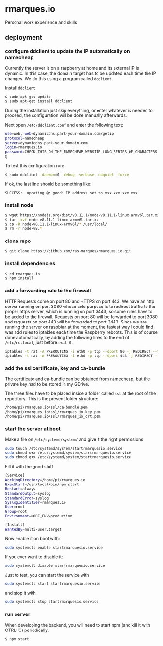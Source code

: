 # rmarques.io
Personal work experience and skills

## deployment

### configure ddclient to update the IP automatically on namecheap

Currently the server is on a raspberry at home and its external IP is dynamic. In this case, the domain target has to be
updated each time the IP changes. We do this using a program called `ddclient`.

Install `ddclient`

```bash
$ sudo apt-get update
$ sudo apt-get install ddclient
```

During the installation just skip everything, or enter whatever is needed to proceed, the configuration will be done
manually afterwards.

Next open `/etc/ddclient.conf` and enter the following text:

```bash
use=web, web=dynamicdns.park-your-domain.com/getip
protocol=namecheap
server=dynamicdns.park-your-domain.com
login=rmarques.io
password=CHECK_THIS_ON_THE_NAMECHEAP_WEBSITE_LONG_SERIES_OF_CHARACTERS
@
```

To test this configuration run:

```bash
$ sudo ddclient -daemon=0 -debug -verbose -noquiet -force
```

If ok, the last line should be something like:

```bash
SUCCESS:  updating @: good: IP address set to xxx.xxx.xxx.xxx
```

### install node

```bash
$ wget https://nodejs.org/dist/v8.11.1/node-v8.11.1-linux-armv6l.tar.xz
$ tar -xvf node-v8.11.1-linux-armv6l.tar.xz
$ cp -R node-v8.11.1-linux-armv6l/* /usr/local/
$ rm -r node-v8.*
```

### clone repo

```bash
$ git clone https://github.com/ras-marques/rmarques.io.git
```

### install dependencies

```bash
$ cd rmarques.io
$ npm install
```

### add a forwarding rule to the firewall

HTTP Requests come on port 80 and HTTPS on port 443. We have an http server running on port 3080 whose sole purpose is
to redirect traffic to the proper https server, which is running on port 3443, so some rules have to be added to the
firewall. Requests on port 80 will be forwarded to port 3080 and requests on port 443 will be forwarded to port 3443.
Since we are running the server on raspbian at the moment, the fastest way I could find was add rules to iptables each
time the Raspberry reboots. This is of course done automatically, by adding the following lines to the end of
`/etc/rc.local`, just before `exit 0`.

```bash
iptables -t nat -A PREROUTING -i eth0 -p tcp --dport 80 -j REDIRECT --to-port 3080
iptables -t nat -A PREROUTING -i eth0 -p tcp --dport 443 -j REDIRECT --to-port 3443
```

### add the ssl certificate, key and ca-bundle

The certificate and ca-bundle can be obtained from namecheap, but the private key had to be stored in my GDrive.

The three files have to be placed inside a folder called `ssl` at the root of the repository. This is the present folder
structure:

```bash
/home/pi/rmarques.io/ssl/ca-bundle.pem
/home/pi/rmarques.io/ssl/rmarques_io_key.pem
/home/pi/rmarques.io/ssl/rmarques_io_crt.pem
```

### start the server at boot

Make a file on `/etc/systemd/system/` and give it the right permissions

```bash
sudo touch /etc/systemd/system/startrmarquesio.service
sudo chmod u+x /etc/systemd/system/startrmarquesio.service
sudo chmod g+x /etc/systemd/system/startrmarquesio.service
```

Fill it with the good stuff

```bash
[Service]
WorkingDirectory=/home/pi/rmarques.io
ExecStart=/usr/local/bin/npm start
Restart=always
StandardOutput=syslog
StandardError=syslog
SyslogIdentifier=rmarques.io
User=root
Group=root
Environment=NODE_ENV=production

[Install]
WantedBy=multi-user.target
```

Now enable it on boot with:

```bash
sudo systemctl enable startrmarquesio.service
```

If you ever want to disable it:

```bash
sudo systemctl disable startrmarquesio.service
```

Just to test, you can start the service with

```bash
sudo systemctl start startrmarquesio.service
```

and stop it with

```bash
sudo systemctl stop startrmarquesio.service
```

### run server

When developing the backend, you will need to start npm (and kill it with CTRL+C) periodically.

```bash
$ npm start
```